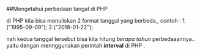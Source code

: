 ##Mengetahui perbedaan tangal di PHP

di PHP kita bisa menuliskan 2 format tanggal yang berbeda,, contoh :  	1.("1995-09-09");
								        2.("2018-01-22");

nah kedua tanggal tersebut bisa kita hitung _berapa tahun_ perbedaaannya.. yaitu dengan mennggunakan perintah **interval** di PHP
.

